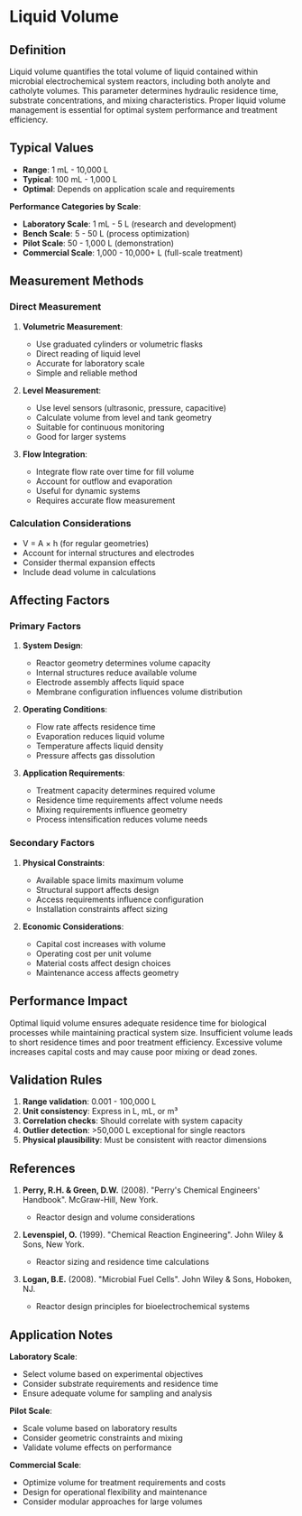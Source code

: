 <!--
Parameter ID: liquid_volume
Category: physical
Generated: 2025-01-17T12:09:00.000Z
-->

# Liquid Volume

## Definition

Liquid volume quantifies the total volume of liquid contained within microbial
electrochemical system reactors, including both anolyte and catholyte volumes.
This parameter determines hydraulic residence time, substrate concentrations,
and mixing characteristics. Proper liquid volume management is essential for
optimal system performance and treatment efficiency.

## Typical Values

- **Range**: 1 mL - 10,000 L
- **Typical**: 100 mL - 1,000 L
- **Optimal**: Depends on application scale and requirements

**Performance Categories by Scale**:

- **Laboratory Scale**: 1 mL - 5 L (research and development)
- **Bench Scale**: 5 - 50 L (process optimization)
- **Pilot Scale**: 50 - 1,000 L (demonstration)
- **Commercial Scale**: 1,000 - 10,000+ L (full-scale treatment)

## Measurement Methods

### Direct Measurement

1. **Volumetric Measurement**:
   - Use graduated cylinders or volumetric flasks
   - Direct reading of liquid level
   - Accurate for laboratory scale
   - Simple and reliable method

2. **Level Measurement**:
   - Use level sensors (ultrasonic, pressure, capacitive)
   - Calculate volume from level and tank geometry
   - Suitable for continuous monitoring
   - Good for larger systems

3. **Flow Integration**:
   - Integrate flow rate over time for fill volume
   - Account for outflow and evaporation
   - Useful for dynamic systems
   - Requires accurate flow measurement

### Calculation Considerations

- V = A × h (for regular geometries)
- Account for internal structures and electrodes
- Consider thermal expansion effects
- Include dead volume in calculations

## Affecting Factors

### Primary Factors

1. **System Design**:
   - Reactor geometry determines volume capacity
   - Internal structures reduce available volume
   - Electrode assembly affects liquid space
   - Membrane configuration influences volume distribution

2. **Operating Conditions**:
   - Flow rate affects residence time
   - Evaporation reduces liquid volume
   - Temperature affects liquid density
   - Pressure affects gas dissolution

3. **Application Requirements**:
   - Treatment capacity determines required volume
   - Residence time requirements affect volume needs
   - Mixing requirements influence geometry
   - Process intensification reduces volume needs

### Secondary Factors

1. **Physical Constraints**:
   - Available space limits maximum volume
   - Structural support affects design
   - Access requirements influence configuration
   - Installation constraints affect sizing

2. **Economic Considerations**:
   - Capital cost increases with volume
   - Operating cost per unit volume
   - Material costs affect design choices
   - Maintenance access affects geometry

## Performance Impact

Optimal liquid volume ensures adequate residence time for biological processes
while maintaining practical system size. Insufficient volume leads to short
residence times and poor treatment efficiency. Excessive volume increases
capital costs and may cause poor mixing or dead zones.

## Validation Rules

1. **Range validation**: 0.001 - 100,000 L
2. **Unit consistency**: Express in L, mL, or m³
3. **Correlation checks**: Should correlate with system capacity
4. **Outlier detection**: >50,000 L exceptional for single reactors
5. **Physical plausibility**: Must be consistent with reactor dimensions

## References

1. **Perry, R.H. & Green, D.W.** (2008). "Perry's Chemical Engineers' Handbook".
   McGraw-Hill, New York.
   - Reactor design and volume considerations

2. **Levenspiel, O.** (1999). "Chemical Reaction Engineering". John Wiley &
   Sons, New York.
   - Reactor sizing and residence time calculations

3. **Logan, B.E.** (2008). "Microbial Fuel Cells". John Wiley & Sons, Hoboken,
   NJ.
   - Reactor design principles for bioelectrochemical systems

## Application Notes

**Laboratory Scale**:

- Select volume based on experimental objectives
- Consider substrate requirements and residence time
- Ensure adequate volume for sampling and analysis

**Pilot Scale**:

- Scale volume based on laboratory results
- Consider geometric constraints and mixing
- Validate volume effects on performance

**Commercial Scale**:

- Optimize volume for treatment requirements and costs
- Design for operational flexibility and maintenance
- Consider modular approaches for large volumes
